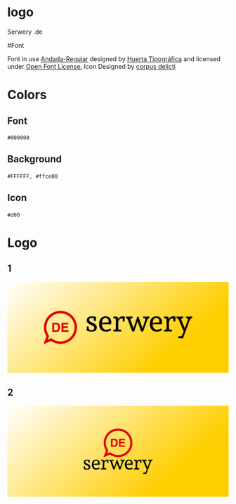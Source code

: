 # logo
Serwery .de

#Font

Font in use <a target="_blank" href="https://fonts.google.com/specimen/Andada">Andada-Regular</a> designed by
<a target="_blank" href="https://www.huertatipografica.com/en">Huerta Tipográfica</a>
and licensed under
<a target="_blank" href="http://scripts.sil.org/cms/scripts/page.php?site_id=nrsi&amp;id=OFL_web">Open Font License.</a>
Icon Designed by
<a target="_blank" href="https://thenounproject.com/corpusdelicti">corpus delicti</a>


# Colors

## Font

    #000000

## Background

    #FFFFFF, #ffce00

## Icon
  
    #d00


# Logo

## 1
![1/cover.png](1/cover.png)

## 2
![2/cover.png](2/cover.png)
